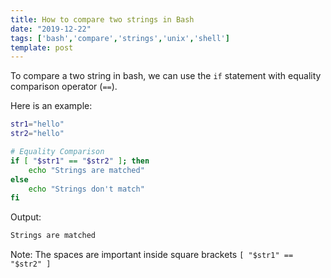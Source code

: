 ```yaml
---
title: How to compare two strings in Bash
date: "2019-12-22"
tags: ['bash','compare','strings','unix','shell']
template: post
---
```


To compare a two string in bash, we can use the `if` statement  with equality comparison operator
(`==`).

Here is an example:

```bash
str1="hello"
str2="hello"

# Equality Comparison
if [ "$str1" == "$str2" ]; then
    echo "Strings are matched"
else
    echo "Strings don't match"
fi
```

Output:

```bash
Strings are matched
```

Note: The spaces are important inside square brackets `[ "$str1" == "$str2" ]`
